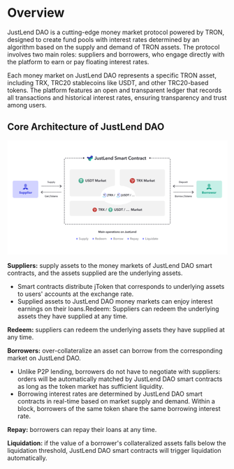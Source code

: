 # Overview
JustLend DAO is a cutting-edge money market protocol powered by TRON, designed to create fund pools with interest rates determined by an algorithm based on the supply and demand of TRON assets. The protocol involves two main roles: suppliers and borrowers, who engage directly with the platform to earn or pay floating interest rates.

Each money market on JustLend DAO represents a specific TRON asset, including TRX, TRC20 stablecoins like USDT, and other TRC20-based tokens. The platform features an open and transparent ledger that records all transactions and historical interest rates, ensuring transparency and trust among users.
<br>

## Core Architecture of JustLend DAO

![architecture](../../images/architecture.png)

**Suppliers:** supply assets to the money markets of JustLend DAO smart contracts, and the assets supplied are the underlying assets.
  * Smart contracts distribute jToken that corresponds to underlying assets to users' accounts at the exchange rate.
  * Supplied assets to JustLend DAO money markets can enjoy interest earnings on their loans.Redeem: Suppliers can redeem the underlying assets they have supplied at any time.

**Redeem:** suppliers can redeem the underlying assets they have supplied at any time.

**Borrowers:** over-collateralize an asset can borrow from the corresponding market on JustLend DAO.
  * Unlike P2P lending, borrowers do not have to negotiate with suppliers: orders will be automatically matched by JustLend DAO smart contracts as long as the token market has sufficient liquidity.
  * Borrowing interest rates are determined by JustLend DAO smart contracts in real-time based on market supply and demand. Within a block, borrowers of the same token share the same borrowing interest rate.

**Repay:** borrowers can repay their loans at any time.
  
**Liquidation:** if the value of a borrower's collateralized assets falls below the liquidation threshold, JustLend DAO smart contracts will trigger liquidation automatically.


